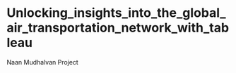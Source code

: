 # Unlocking_insights_into_the_global_air_transportation_network_with_tableau
Naan Mudhalvan Project
